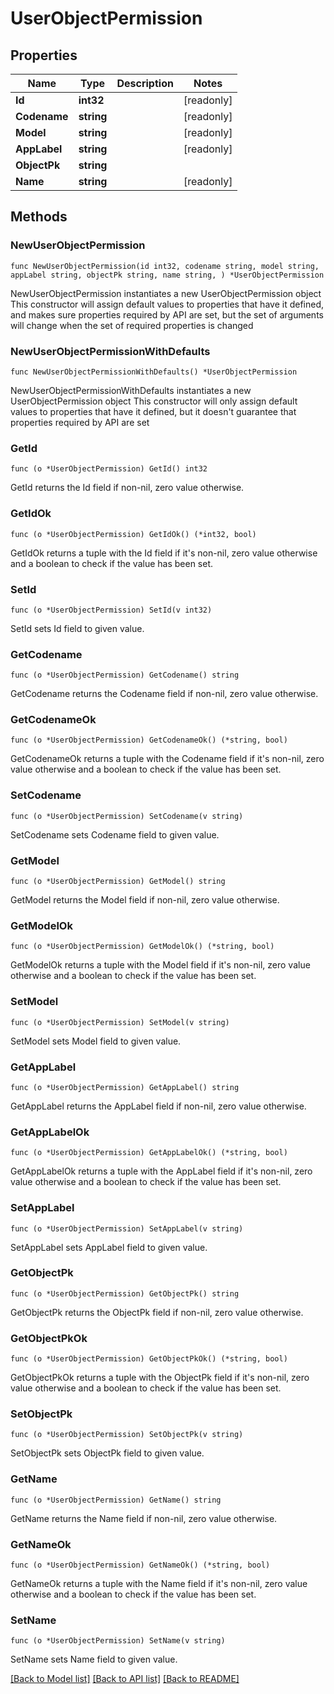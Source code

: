 # UserObjectPermission

## Properties

Name | Type | Description | Notes
------------ | ------------- | ------------- | -------------
**Id** | **int32** |  | [readonly] 
**Codename** | **string** |  | [readonly] 
**Model** | **string** |  | [readonly] 
**AppLabel** | **string** |  | [readonly] 
**ObjectPk** | **string** |  | 
**Name** | **string** |  | [readonly] 

## Methods

### NewUserObjectPermission

`func NewUserObjectPermission(id int32, codename string, model string, appLabel string, objectPk string, name string, ) *UserObjectPermission`

NewUserObjectPermission instantiates a new UserObjectPermission object
This constructor will assign default values to properties that have it defined,
and makes sure properties required by API are set, but the set of arguments
will change when the set of required properties is changed

### NewUserObjectPermissionWithDefaults

`func NewUserObjectPermissionWithDefaults() *UserObjectPermission`

NewUserObjectPermissionWithDefaults instantiates a new UserObjectPermission object
This constructor will only assign default values to properties that have it defined,
but it doesn't guarantee that properties required by API are set

### GetId

`func (o *UserObjectPermission) GetId() int32`

GetId returns the Id field if non-nil, zero value otherwise.

### GetIdOk

`func (o *UserObjectPermission) GetIdOk() (*int32, bool)`

GetIdOk returns a tuple with the Id field if it's non-nil, zero value otherwise
and a boolean to check if the value has been set.

### SetId

`func (o *UserObjectPermission) SetId(v int32)`

SetId sets Id field to given value.


### GetCodename

`func (o *UserObjectPermission) GetCodename() string`

GetCodename returns the Codename field if non-nil, zero value otherwise.

### GetCodenameOk

`func (o *UserObjectPermission) GetCodenameOk() (*string, bool)`

GetCodenameOk returns a tuple with the Codename field if it's non-nil, zero value otherwise
and a boolean to check if the value has been set.

### SetCodename

`func (o *UserObjectPermission) SetCodename(v string)`

SetCodename sets Codename field to given value.


### GetModel

`func (o *UserObjectPermission) GetModel() string`

GetModel returns the Model field if non-nil, zero value otherwise.

### GetModelOk

`func (o *UserObjectPermission) GetModelOk() (*string, bool)`

GetModelOk returns a tuple with the Model field if it's non-nil, zero value otherwise
and a boolean to check if the value has been set.

### SetModel

`func (o *UserObjectPermission) SetModel(v string)`

SetModel sets Model field to given value.


### GetAppLabel

`func (o *UserObjectPermission) GetAppLabel() string`

GetAppLabel returns the AppLabel field if non-nil, zero value otherwise.

### GetAppLabelOk

`func (o *UserObjectPermission) GetAppLabelOk() (*string, bool)`

GetAppLabelOk returns a tuple with the AppLabel field if it's non-nil, zero value otherwise
and a boolean to check if the value has been set.

### SetAppLabel

`func (o *UserObjectPermission) SetAppLabel(v string)`

SetAppLabel sets AppLabel field to given value.


### GetObjectPk

`func (o *UserObjectPermission) GetObjectPk() string`

GetObjectPk returns the ObjectPk field if non-nil, zero value otherwise.

### GetObjectPkOk

`func (o *UserObjectPermission) GetObjectPkOk() (*string, bool)`

GetObjectPkOk returns a tuple with the ObjectPk field if it's non-nil, zero value otherwise
and a boolean to check if the value has been set.

### SetObjectPk

`func (o *UserObjectPermission) SetObjectPk(v string)`

SetObjectPk sets ObjectPk field to given value.


### GetName

`func (o *UserObjectPermission) GetName() string`

GetName returns the Name field if non-nil, zero value otherwise.

### GetNameOk

`func (o *UserObjectPermission) GetNameOk() (*string, bool)`

GetNameOk returns a tuple with the Name field if it's non-nil, zero value otherwise
and a boolean to check if the value has been set.

### SetName

`func (o *UserObjectPermission) SetName(v string)`

SetName sets Name field to given value.



[[Back to Model list]](../README.md#documentation-for-models) [[Back to API list]](../README.md#documentation-for-api-endpoints) [[Back to README]](../README.md)


